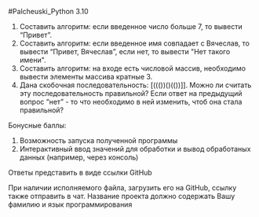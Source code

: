 #Palcheuski_Python 3.10


1) Составить алгоритм: если введенное число больше 7, то вывести “Привет”.
2) Составить алгоритм: если введенное имя совпадает с Вячеслав, то вывести “Привет, Вячеслав”, если нет, то вывести "Нет такого имени".
3) Составить алгоритм: на входе есть числовой массив, необходимо вывести элементы массива кратные 3.
4) Дана скобочная последовательность: [((())()(())]]. Можно ли считать эту последовательность правильной?
Если ответ на предыдущий вопрос “нет” - то что необходимо в ней изменить, чтоб она стала правильной?



Бонусные баллы:
1) Возможность запуска полученной программы
2) Интерактивный ввод значений для обработки и вывод обработаных данных
(например, через консоль)

Ответы представить в виде ссылки GitHub

При наличии исполняемого файла, загрузить его на GitHub, ссылку также отправить в чат.
Название проекта должно содержать Вашу фамилию и язык программирования